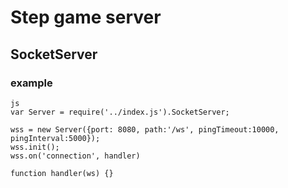 # Step game server

## SocketServer

### example

```
js
var Server = require('../index.js').SocketServer;

wss = new Server({port: 8080, path:'/ws', pingTimeout:10000, pingInterval:5000});
wss.init();
wss.on('connection', handler)

function handler(ws) {}
```

